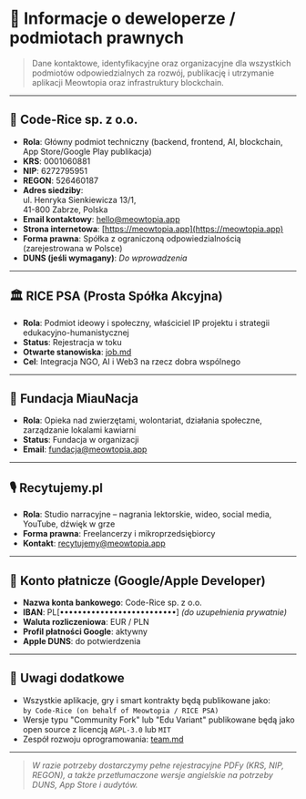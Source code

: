 # 🧾 Informacje o deweloperze / podmiotach prawnych

> Dane kontaktowe, identyfikacyjne oraz organizacyjne dla wszystkich podmiotów odpowiedzialnych za rozwój, publikację i utrzymanie aplikacji Meowtopia oraz infrastruktury blockchain.

---

## 🏢 Code-Rice sp. z o.o.

- **Rola**: Główny podmiot techniczny (backend, frontend, AI, blockchain, App Store/Google Play publikacja)
- **KRS**: 0001060881
- **NIP**: 6272795951
- **REGON**: 526460187
- **Adres siedziby**:  
  ul. Henryka Sienkiewicza 13/1,  
  41-800 Zabrze, Polska
- **Email kontaktowy**: hello@meowtopia.app
- **Strona internetowa**: [https://meowtopia.app](https://meowtopia.app)
- **Forma prawna**: Spółka z ograniczoną odpowiedzialnością (zarejestrowana w Polsce)
- **DUNS (jeśli wymagany)**: _Do wprowadzenia_

---

## 🏛️ RICE PSA (Prosta Spółka Akcyjna)

- **Rola**: Podmiot ideowy i społeczny, właściciel IP projektu i strategii edukacyjno-humanistycznej
- **Status**: Rejestracja w toku
- **Otwarte stanowiska**: [job.md](../job.md)
- **Cel**: Integracja NGO, AI i Web3 na rzecz dobra wspólnego

---

## 🐾 Fundacja MiauNacja

- **Rola**: Opieka nad zwierzętami, wolontariat, działania społeczne, zarządzanie lokalami kawiarni
- **Status**: Fundacja w organizacji
- **Email**: fundacja@meowtopia.app

---

## 🎙️ Recytujemy.pl

- **Rola**: Studio narracyjne – nagrania lektorskie, wideo, social media, YouTube, dźwięk w grze
- **Forma prawna**: Freelancerzy i mikroprzedsiębiorcy
- **Kontakt**: recytujemy@meowtopia.app

---

## 🧾 Konto płatnicze (Google/Apple Developer)

- **Nazwa konta bankowego**: Code-Rice sp. z o.o.
- **IBAN**: PL[••••••••••••••••••••••••••] _(do uzupełnienia prywatnie)_
- **Waluta rozliczeniowa**: EUR / PLN
- **Profil płatności Google**: aktywny
- **Apple DUNS**: do potwierdzenia

---

## 📌 Uwagi dodatkowe

- Wszystkie aplikacje, gry i smart kontrakty będą publikowane jako:  
  `by Code-Rice (on behalf of Meowtopia / RICE PSA)`
- Wersje typu "Community Fork" lub "Edu Variant" publikowane będą jako open source z licencją `AGPL-3.0` lub `MIT`
- Zespół rozwoju oprogramowania: [team.md](../team.md)

---

> _W razie potrzeby dostarczymy pełne rejestracyjne PDFy (KRS, NIP, REGON), a także przetłumaczone wersje angielskie na potrzeby DUNS, App Store i audytów._
